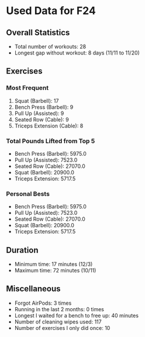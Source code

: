 # Used Data for F24

## Overall Statistics

- Total number of workouts: 28
- Longest gap without workout: 8 days (11/11 to 11/20)

## Exercises

### Most Frequent

1. Squat (Barbell): 17
2. Bench Press (Barbell): 9
3. Pull Up (Assisted): 9
4. Seated Row (Cable): 9
5. Triceps Extension (Cable): 8

### Total Pounds Lifted from Top 5

- Bench Press (Barbell): 5975.0
- Pull Up (Assisted): 7523.0
- Seated Row (Cable): 27070.0
- Squat (Barbell): 20900.0
- Triceps Extension: 5717.5

### Personal Bests

- Bench Press (Barbell): 5975.0
- Pull Up (Assisted): 7523.0
- Seated Row (Cable): 27070.0
- Squat (Barbell): 20900.0
- Triceps Extension: 5717.5

## Duration

- Minimum time: 17 minutes (12/3)
- Maximum time: 72 minutes (10/11)

## Miscellaneous

- Forgot AirPods: 3 times
- Running in the last 2 months: 0 times
- Longest I waited for a bench to free up: 40 minutes
- Number of cleaning wipes used: 117
- Number of exercises I only did once: 10
